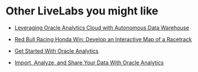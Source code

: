 # Other LiveLabs you might like


- [Leveraging Oracle Analytics Cloud with Autonomous Data Warehouse](https://apexapps.oracle.com/pls/apex/f?p=133:180:9186177853010::::wid:812)

- [Red Bull Racing Honda Win: Develop an Interactive Map of a Racetrack](https://apexapps.oracle.com/pls/apex/r/dbpm/livelabs/view-workshop?wid=896&clear=RR,180&session=9186177853010)

- [Get Started With Oracle Analytics](https://apexapps.oracle.com/pls/apex/f?p=133:180:7676331286034::::wid:3575)

- [Import, Analyze, and Share Your Data With Oracle Analytics](https://apexapps.oracle.com/pls/apex/f?p=133:180:7676331286034::::wid:3592)
